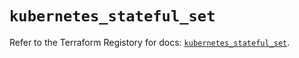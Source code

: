 # `kubernetes_stateful_set`

Refer to the Terraform Registory for docs: [`kubernetes_stateful_set`](https://registry.terraform.io/providers/hashicorp/kubernetes/2.21.1/docs/resources/stateful_set).
